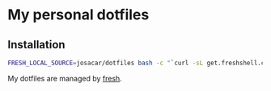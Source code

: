 My personal dotfiles
====================

## Installation

``` sh
FRESH_LOCAL_SOURCE=josacar/dotfiles bash -c "`curl -sL get.freshshell.com`"
```

My dotfiles are managed by [fresh].

[fresh]: http://freshshell.com
